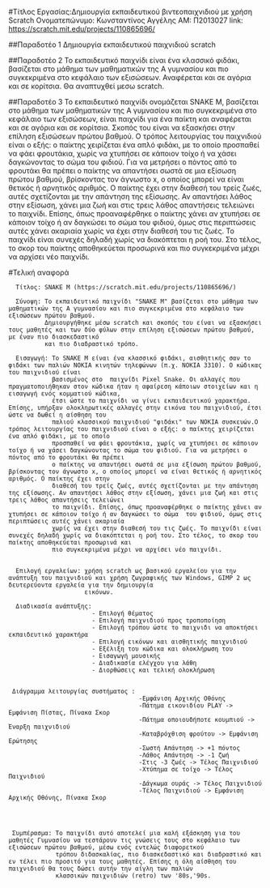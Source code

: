 #Τίτλος Εργασίας:Δημιουργία εκπαιδευτικού βιντεοπαιχνιδιού με χρήση Scratch
    Ονοματεπώνυμο: Κωνσταντίνος Αγγέλης
    ΑΜ: Π2013027
	link: https://scratch.mit.edu/projects/110865696/

##Παραδοτέο 1
                Δημιουργία εκπαιδευτικού παιχνιδιού scratch

##Παραδοτέο 2
                Το εκπαιδευτικό παιχνίδι είναι ένα κλασσικό φιδάκι, βασίζεται στο μάθημα των μαθηματικών της Α γυμνασίου και πιο συγκεκριμένα στο κεφάλαιο των εξισώσεων.
                Αναφέρεται και σε αγόρια και σε κορίτσια. Θα αναπτυχθεί μεσω scratch.

##Παραδοτέο 3
                Το εκπαιδευτικό παιχνίδι ονομάζεται SNAKE M, βασίζεται στο μάθημα των μαθηματικών της Α γυμνασίου και πιο συγκεκριμένα στο κεφάλαιο των εξισώσεων, 
                είναι παιχνίδι για ένα παίκτη και αναφέρεται και σε αγόρια και σε κορίτσια. Σκοπός του είναι να εξασκήσει στην επίληση εξισώσεων πρώτου βαθμού. Ο τρόπος 
				λειτουργίας του παιχνιδιού είναι ο εξής: ο παίκτης χειρίζεται ένα απλό φιδάκι, με το οποίο προσπαθεί να φάει φρουτάκια, χωρίς να χτυπήσει σε κάποιον τοίχο 
				ή να χάσει δαγκώνοντας το σώμα του φιδιού. Για να μετρήσει ο πόντος από το φρουτάκι θα πρέπει ο παίκτης να απαντήσει σωστά σε μια εξίσωση πρώτου βαθμού, 
				βρίσκοντας τον άγνωστο x, ο οποίος μπορεί να είναι θετικός ή αρνητικός αριθμός. Ο παίκτης έχει στην διαθεσή του τρείς ζωές, αυτές σχετίζονται με την απάντηση 
				της εξίσωσης. Αν απαντήσει λάθος στην εξίσωση, χάνει μια ζωή και στις τρεις λάθος απαντήσεις τελειώνει το παιχνίδι. Επίσης, όπως προαναφέρθηκε ο παίκτης χάνει
				αν χτυπήσει σε κάποιον τοίχο ή αν δαγκώσει το σώμα  του φιδιού, όμως στις περιπτώσεις αυτές χάνει ακαριαία χωρίς να έχει στην διαθεσή του τις ζωές. Το παιχνίδι 
				είναι συνεχές δηλαδή χωρίς να διακόπτεται η ροή του. Στο τέλος, το σκορ του  παίκτης αποθηκεύεται προσωρινά και πιο συγκεκριμένα μέχρι να αρχίσει νέο παιχνίδι.


#Τελική αναφορά    
                              
      Τίτλος: SNAKE M (https://scratch.mit.edu/projects/110865696/)
                
      Σύνοψη: Το εκπαιδευτικό παιχνίδι "SNAKE M" βασίζεται στο μάθημα των μαθηματικών της Α γυμνασίου και πιο συγκεκριμένα στο κεφάλαιο των εξισώσεων πρώτου βαθμού. 
		      Δημιουργήθηκε μέσω scratch και σκοπός του είναι να εξασκήσει τους μαθητές και των δύο φύλων στην επίληση εξισώσεων πρώτου βαθμού, με έναν πιο διασκεδαστικό
			  και πιο διαδραστικό τρόπο.						  
                
      Εισαγωγή: Το SNAKE M είναι ένα κλασσικό φιδάκι, αισθητικής σαν το φιδάκι των παλιών ΝΟΚΙΑ κινητών τηλεφώνων (π.χ. ΝΟΚΙΑ 3310). Ο κώδικας του παιχνιδιού είναι 
				βασισμένος στο  παιχνίδι Pixel Snake. Οι αλλαγές που πραγματοποιήθηκαν στον κώδικα ήταν η αφαίρεση κάποιων στοιχείων και η εισαγωγή ενός κομματιού κώδικα, 
				έτσι ώστε το παιχνίδι να γίνει εκπαιδευτικού χαρακτήρα. Επίσης, υπήρξαν ολοκληρωτικές αλλαγές στην εικόνα του παιχνιδιού, έτσι ώστε να δωθεί η αίσθηση του 
			    παλιού κλασσικού παιχνιδιού "φιδάκι" των ΝΟΚΙΑ συσκευών.Ο τρόπος λειτουργίας του παιχνιδιού είναι ο εξής: ο παίκτης χειρίζεται ένα απλό φιδάκι, με το οποίο 
				προσπαθεί να φάει φρουτάκια, χωρίς να χτυπήσει σε κάποιον τοίχο ή να χάσει δαγκώνοντας το σώμα του φιδιού. Για να μετρήσει ο πόντος από το φρουτάκι θα πρέπει
				ο παίκτης να απαντήσει σωστά σε μια εξίσωση πρώτου βαθμού, βρίσκοντας τον άγνωστο x, ο οποίος μπορεί να είναι θετικός ή αρνητικός αριθμός. Ο παίκτης έχει στην 
				διαθεσή του τρείς ζωές, αυτές σχετίζονται με την απάντηση της εξίσωσης. Αν απαντήσει λάθος στην εξίσωση, χάνει μια ζωή και στις τρεις λάθος απαντήσεις τελειώνει
				το παιχνίδι. Επίσης, όπως προαναφέρθηκε ο παίκτης χάνει αν χτυπήσει σε κάποιον τοίχο ή αν δαγκώσει το σώμα  του φιδιού, όμως στις περιπτώσεις αυτές χάνει ακαριαία 
				χωρίς να έχει στην διαθεσή του τις ζωές. Το παιχνίδι είναι συνεχές δηλαδή χωρίς να διακόπτεται η ροή του. Στο τέλος, το σκορ του  παίκτης αποθηκεύεται προσωρινά και
				πιο συγκεκριμένα μέχρι να αρχίσει νέο παιχνίδι.
                             
			
      Επιλογή εργαλείων: χρήση scratch ως βασικού εργαλείου για την ανάπτυξη του παιχνιδιού και χρήση ζωγραφικής των Windows, GIMP 2 ως δευτερεύοντα εργαλεία για την δημιουργία 
				         εικόνων.
                
      Διαδικασία ανάπτυξης:   
                           - Επιλογή θέματος 
			               - Επιλογή παιχνιδιού προς τροποποίηση 
					       - Επιλογή τρόπου ώστε το παιχνιδι να αποκτήσει εκπαιδευτικό χαρακτήρα
						   - Επιλογή εικόνων και αισθητικής παιχνιδιού
						   - Εξέλιξη του κώδικα και ολοκλήρωση του
						   - Εισαγωγή μουσικής
						   - Διαδικασία ελέγχου για λάθη
						   - Διορθώσεις και τελική ολοκλήρωση
                                              
                                              
     Διάγραμμα λειτουργίας συστήματος :  
										-Εμφάνιση Αρχικής Οθόνης
										-Πάτημα εικονιδίου PLAY -> Εμφάνιση Πίστας, Πίνακα Σκορ
										-Πάτημα οποιουδήποτε κουμπιού -> Έναρξη παιχνιδιού
										-Καταβρόχθιση φρούτου -> Εμφάνιση Ερώτησης
										-Σωστή Απάντηση -> +1 πόντος
										-Λάθος Απάντηση -> -1 ζωή
										-Στις -3 ζωές -> Τέλος Παιχνιδιού
										-Χτύπημα σε τοίχο -> Τέλος Παιχνιδιού
										-Δάγκωμα ουράς -> Τέλος Παιχνιδιού
										-Τέλος Παιχνιδιού -> Εμφάνιση Αρχικής Οθόνης, Πίνακα Σκορ
	                                   
                                                      
                                                      
                                                      
     Συμπέρασμα: Το παιχνίδι αυτό αποτελεί μια καλή εξάσκηση για του μαθητές Γυμνασίου να τεστάρουν τις γνώσεις τους στο κεφάλαιο των εξισώσεων πρώτου βαθμού, μέσω ενός εντελώς διαφορετκού 
	             τρόπου διδασκαλίας, πιο διασκεδαστικό και διαδραστικό και εν τέλει πιο προσιτό για τους μαθητές. Επίσης η όλη αίσθηση του παιχνιδιού θα τους δώσει αυτήν την αίγλη των παλιών
				 κλασσικών παιχνιδιών (retro) των '80s,'90s.
                            
                            
